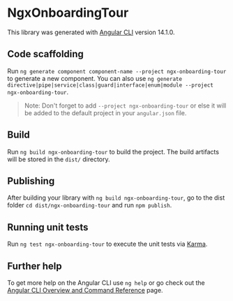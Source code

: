 # NgxOnboardingTour

This library was generated with [Angular CLI](https://github.com/angular/angular-cli) version 14.1.0.

## Code scaffolding

Run `ng generate component component-name --project ngx-onboarding-tour` to generate a new component. You can also use `ng generate directive|pipe|service|class|guard|interface|enum|module --project ngx-onboarding-tour`.
> Note: Don't forget to add `--project ngx-onboarding-tour` or else it will be added to the default project in your `angular.json` file. 

## Build

Run `ng build ngx-onboarding-tour` to build the project. The build artifacts will be stored in the `dist/` directory.

## Publishing

After building your library with `ng build ngx-onboarding-tour`, go to the dist folder `cd dist/ngx-onboarding-tour` and run `npm publish`.

## Running unit tests

Run `ng test ngx-onboarding-tour` to execute the unit tests via [Karma](https://karma-runner.github.io).

## Further help

To get more help on the Angular CLI use `ng help` or go check out the [Angular CLI Overview and Command Reference](https://angular.io/cli) page.
